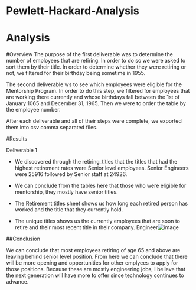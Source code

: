# Pewlett-Hackard-Analysis

# Analysis

#Overview 
The purpose of the first deliverable was to determine the number of employees that are retiring. In order to do so we were asked to sort them by their title. In order to determine whether they were retiring or not, we filtered for their birthday being sometime in 1955. 

The second deliverable ws to see which employees were eligible for the Mentorship Program. In order to do this step, we filtered for employees that are working there currently and whose birthdays fall between the 1st of January 1065 and December 31, 1965. Then we were to order the table by the employee number. 

After each deliverable and all of their steps were complete, we exported them into csv comma separated files. 

#Results 

Deliverable 1 
* We discovered through the retiring_titles that the titles that had the highest retirement rates were Senior level employees. Senior Engineers were 25916 followed by Senior staff at 24926.

* We can conclude from the tables here that those who were eligible for mentorship, they mostly have senior titles. 

* The Retirement titles sheet shows us how long each retired person has worked  and the title that they currently hold. 

* The unique titles shows us the currently employees that are soon to retire and their most recent title in their company.  Engineer![image](https://user-images.githubusercontent.com/92186586/178920669-02dbf4c9-35de-418d-80ce-478b6af03757.png)

##Conclusion

We can conclude that most employees retiring of age 65 and above are leaving behind senior level position. From here we can conclude that there will be more opening and oppertunities for other emplyees to apply for those positions. Because these are mostly engineering jobs, I believe that the next generation will have more to offer since technology continues to advance. 
